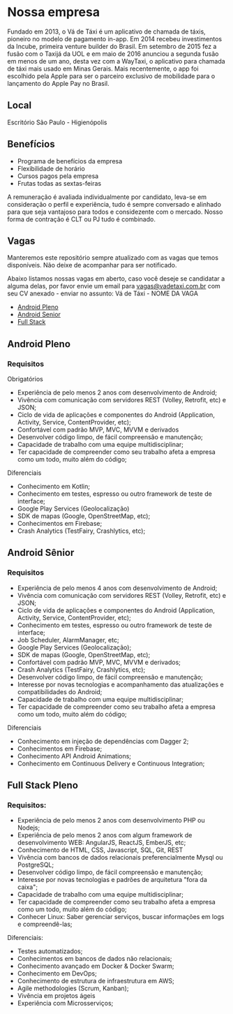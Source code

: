 # Nossa empresa

Fundado em 2013, o Vá de Táxi é um aplicativo de chamada de táxis, pioneiro no modelo de pagamento in-app. Em 2014 recebeu investimentos da Incube, primeira venture builder do Brasil. Em setembro de 2015 fez a fusão com o Taxijá da UOL e em maio de 2016 anunciou a segunda fusão em menos de um ano, desta vez com a WayTaxi, o aplicativo para chamada de táxi mais usado em Minas Gerais. Mais recentemente, o app foi escolhido pela Apple para ser o parceiro exclusivo de mobilidade para o lançamento do Apple Pay no Brasil.

## Local

Escritório São Paulo - Higienópolis

## Benefícios

- Programa de benefícios da empresa
- Flexibilidade de horário
- Cursos pagos pela empresa
- Frutas todas as sextas-feiras

A remuneração é avaliada individualmente por candidato, leva-se em consideração o perfil e experiência, tudo é sempre conversado e alinhado para que seja vantajoso para todos e considezente com o mercado. Nosso forma de contração é CLT ou PJ tudo é combinado.


## Vagas

Manteremos este repositório sempre atualizado com as vagas que temos disponíveis. Não deixe de acompanhar para ser notificado.

Abaixo listamos nossas vagas em aberto, caso você deseje se candidatar a alguma delas, por favor envie um email para vagas@vadetaxi.com.br com seu CV anexado - enviar no assunto: Vá de Táxi - NOME DA VAGA


* [Android Pleno](#android-pleno)
* [Android Senior](#android-sênior)
* [Full Stack](#full-stack-pleno)


## Android Pleno

### Requisitos
Obrigatórios
- Experiência de pelo menos 2 anos com desenvolvimento de Android;
- Vivência com comunicação com servidores REST (Volley, Retrofit, etc) e JSON;
- Ciclo de vida de aplicações e componentes do Android (Application, Activity, Service, ContentProvider, etc);
- Confortável com padrão MVP, MVC, MVVM e derivados
- Desenvolver código limpo, de fácil compreensão e manutenção;
- Capacidade de trabalho com uma equipe multidisciplinar;
- Ter capacidade de compreender como seu trabalho afeta a empresa como um todo, muito além do código;

Diferenciais
- Conhecimento em Kotlin;
- Conhecimento em testes, espresso ou outro framework de teste de interface;
- Google Play Services (Geolocalização)
- SDK de mapas (Google, OpenStreetMap, etc);
- Conhecimentos em Firebase;
- Crash Analytics (TestFairy, Crashlytics, etc);


## Android Sênior

### Requisitos

- Experiência de pelo menos 4 anos com desenvolvimento de Android;
- Vivência com comunicação com servidores REST (Volley, Retrofit, etc) e JSON;
- Ciclo de vida de aplicações e componentes do Android (Application, Activity, Service, ContentProvider, etc);
- Conhecimento em testes, espresso ou outro framework de teste de interface;
- Job Scheduler, AlarmManager, etc;
- Google Play Services (Geolocalização);
- SDK de mapas (Google, OpenStreetMap, etc);
- Confortável com padrão MVP, MVC, MVVM e derivados;
- Crash Analytics (TestFairy, Crashlytics, etc);
- Desenvolver código limpo, de fácil compreensão e manutenção;
- Interesse por novas tecnologias e acompanhamento das atualizações e compatibilidades do Android;
- Capacidade de trabalho com uma equipe multidisciplinar;
- Ter capacidade de compreender como seu trabalho afeta a empresa como um todo, muito além do código;

Diferenciais
- Conhecimento em injeção de dependências com Dagger 2;
- Conhecimentos em Firebase;
- Conhecimento API Android Animations;
- Conhecimento em Continuous Delivery e Continuous Integration;


## Full Stack Pleno

### Requisitos:

- Experiência de pelo menos 2 anos com desenvolvimento PHP ou Nodejs;
- Experiência de pelo menos 2 anos  com algum framework de desenvolvimento WEB: AngularJS, ReactJS, EmberJS, etc;
- Conhecimento de HTML, CSS, Javascript, SQL, Git, REST
- Vivência com bancos de dados relacionais preferencialmente Mysql ou PostgreSQL;
- Desenvolver código limpo, de fácil compreensão e manutenção;
- Interesse por novas tecnologias e padrões de arquitetura "fora da caixa";
- Capacidade de trabalho com uma equipe multidisciplinar;
- Ter capacidade de compreender como seu trabalho afeta a empresa como um todo, muito além do código;
- Conhecer Linux: Saber gerenciar serviços, buscar informações em logs e compreendê-las;

Diferenciais:
- Testes automatizados;
- Conhecimentos em bancos de dados não relacionais;
- Conhecimento avançado em Docker & Docker Swarm;
- Conhecimento em DevOps;
- Conhecimento de estrutura de infraestrutura em AWS;
- Agile methodologies (Scrum, Kanban);
- Vivência em projetos ágeis
- Experiência com Microsserviços;

